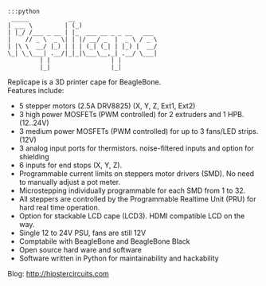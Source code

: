     :::python
     _____           __
    | ___ \         | (_)
    | |_/ /___ _ __ | |_  ___ __ _ _ __   ___
    |    // _ \  _ \| | |/ __/ _  |  _ \ / _ \
    | |\ \  __/ |_) | | | (_| (_| | |_) |  __/
    \_| \_\___| .__/|_|_|\___\__,_| .__/ \___|
             | |                 | |
             |_|                 |_|

Replicape is a 3D printer cape for BeagleBone.  
Features include:  
-   5 stepper motors (2.5A DRV8825) (X, Y, Z, Ext1, Ext2)  
-   3 high power MOSFETs (PWM controlled) for 2 extruders and 1 HPB.  (12..24V)  
-   3 medium power MOSFETs (PWM controlled) for up to 3 fans/LED strips.  (12V)  
-   3 analog input ports for thermistors. noise-filtered inputs and option for shielding  
-   6 inputs for end stops (X, Y, Z).  
-   Programmable current limits on steppers motor drivers (SMD). No need to manually adjust a pot meter.  
-   Microstepping individually programmable for each SMD from 1 to 32.  
-   All steppers are controlled by the Programmable Realtime Unit (PRU) for hard real time operation.  
-   Option for stackable LCD cape (LCD3). HDMI compatible LCD on the way. 
-   Single 12 to 24V PSU, fans are still 12V  
-   Comptabile with BeagleBone and BeagleBone Black  
-   Open source hard ware and software  
-   Software written in Python for maintainability and hackability  
  
Blog: http://hipstercircuits.com
